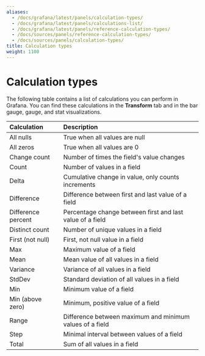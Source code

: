 ```yaml
---
aliases:
  - /docs/grafana/latest/panels/calculation-types/
  - /docs/grafana/latest/panels/calculations-list/
  - /docs/grafana/latest/panels/reference-calculation-types/
  - /docs/sources/panels/reference-calculation-types/
  - /docs/sources/panels/calculation-types/
title: Calculation types
weight: 1100
---
```


# Calculation types

The following table contains a list of calculations you can perform in Grafana. You can find these calculations in the **Transform** tab and in the bar gauge, gauge, and stat visualizations.

| Calculation        | Description                                               |
| :----------------- | :-------------------------------------------------------- |
| All nulls          | True when all values are null                             |
| All zeros          | True when all values are 0                                |
| Change count       | Number of times the field's value changes                 |
| Count              | Number of values in a field                               |
| Delta              | Cumulative change in value, only counts increments        |
| Difference         | Difference between first and last value of a field        |
| Difference percent | Percentage change between first and last value of a field |
| Distinct count     | Number of unique values in a field                        |
| First (not null)   | First, not null value in a field                          |
| Max                | Maximum value of a field                                  |
| Mean               | Mean value of all values in a field                       |
| Variance           | Variance of all values in a field                         |
| StdDev             | Standard deviation of all values in a field               |
| Min                | Minimum value of a field                                  |
| Min (above zero)   | Minimum, positive value of a field                        |
| Range              | Difference between maximum and minimum values of a field  |
| Step               | Minimal interval between values of a field                |
| Total              | Sum of all values in a field                              |
